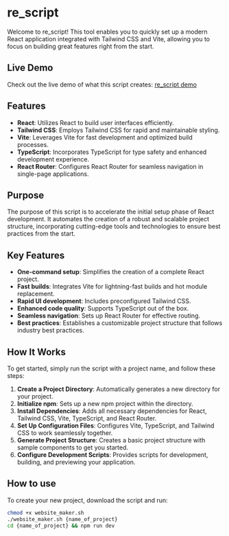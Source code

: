 # re_script

Welcome to re_script! This tool enables you to quickly set up a modern React application integrated with Tailwind CSS and Vite, allowing you to focus on building great features right from the start.

## Live Demo

Check out the live demo of what this script creates: [re_script demo](https://jaydenluse.github.io/re_script)

## Features

- **React**: Utilizes React to build user interfaces efficiently.
- **Tailwind CSS**: Employs Tailwind CSS for rapid and maintainable styling.
- **Vite**: Leverages Vite for fast development and optimized build processes.
- **TypeScript**: Incorporates TypeScript for type safety and enhanced development experience.
- **React Router**: Configures React Router for seamless navigation in single-page applications.

## Purpose

The purpose of this script is to accelerate the initial setup phase of React development. It automates the creation of a robust and scalable project structure, incorporating cutting-edge tools and technologies to ensure best practices from the start.

## Key Features

- **One-command setup**: Simplifies the creation of a complete React project.
- **Fast builds**: Integrates Vite for lightning-fast builds and hot module replacement.
- **Rapid UI development**: Includes preconfigured Tailwind CSS.
- **Enhanced code quality**: Supports TypeScript out of the box.
- **Seamless navigation**: Sets up React Router for effective routing.
- **Best practices**: Establishes a customizable project structure that follows industry best practices.

## How It Works

To get started, simply run the script with a project name, and follow these steps:

1. **Create a Project Directory**: Automatically generates a new directory for your project.
2. **Initialize npm**: Sets up a new npm project within the directory.
3. **Install Dependencies**: Adds all necessary dependencies for React, Tailwind CSS, Vite, TypeScript, and React Router.
4. **Set Up Configuration Files**: Configures Vite, TypeScript, and Tailwind CSS to work seamlessly together.
5. **Generate Project Structure**: Creates a basic project structure with sample components to get you started.
6. **Configure Development Scripts**: Provides scripts for development, building, and previewing your application.

## How to use

To create your new project, download the script and run:

```bash
chmod +x website_maker.sh
./website_maker.sh {name_of_project}
cd {name_of_project} && npm run dev

